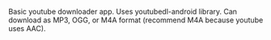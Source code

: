 Basic youtube downloader app.
Uses youtubedl-android library.
Can download as MP3, OGG, or M4A format (recommend M4A because youtube uses AAC).
